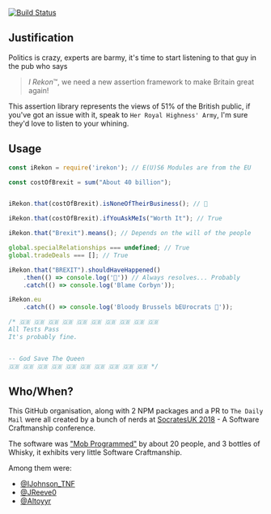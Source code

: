 [![Build Status](https://travis-ci.org/Brexit-Tears/iRekonJS.svg?branch=master)](https://travis-ci.org/Brexit-Tears/iRekonJS)

## Justification
Politics is crazy, experts are barmy, it's time to start listening to that guy in the pub who says
> *I Rekon*™, we need a new assertion framework to make Britain great again!

This assertion library represents the views of 51% of the British public, if you've got an issue with it, speak to `Her Royal Highness' Army`, I'm sure they'd love to listen to your whining.

## Usage
```javascript
const iRekon = require('irekon'); // E(U)S6 Modules are from the EU

const costOfBrexit = sum("About 40 billion");


iRekon.that(costOfBrexit).isNoneOfTheirBusiness(); // 🍻

iRekon.that(costOfBrexit).ifYouAskMeIs("Worth It"); // True

iRekon.that("Brexit").means(); // Depends on the will of the people

global.specialRelationships === undefined; // True
global.tradeDeals === []; // True

iRekon.that("BREXIT").shouldHaveHappened()
    .then(() => console.log('🎉')) // Always resolves... Probably
    .catch(() => console.log('Blame Corbyn'));

iRekon.eu
    .catch(() => console.log('Bloody Brussels bEUrocrats 🖕'));

/* 🇬🇧 🇬🇧 🇬🇧 🇬🇧 🇬🇧 🇬🇧 🇬🇧 🇬🇧 🇬🇧 🇬🇧
All Tests Pass
It's probably fine.


-- God Save The Queen
🇬🇧 🇬🇧 🇬🇧 🇬🇧 🇬🇧 🇬🇧 🇬🇧 🇬🇧 🇬🇧 🇬🇧 */
```

## Who/When?
This GitHub organisation, along with 2 NPM packages and a PR to `The Daily Mail` were all created by a bunch of nerds at [SocratesUK 2018](http://socratesuk.org/) - A Software Craftmanship conference.

The software was ["Mob Programmed"](https://en.wikipedia.org/wiki/Mob_programming) by about 20 people, and 3 bottles of Whisky, it exhibits very little Software Craftmanship.

Among them were:
- [@IJohnson_TNF](https://twitter.com/IJohnson_TNF)
- [@JReeve0](https://twitter.com/JReeve0)
- [@Altoyyr](https://twitter.com/Altoyyr)
